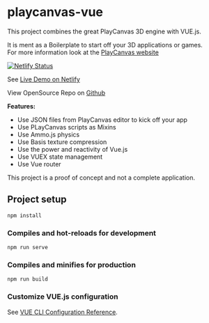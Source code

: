 # playcanvas-vue

This project combines the great PlayCanvas 3D engine with VUE.js.

It is ment as a Boilerplate to start off your 3D applications or games.
\
For more information look at the [PlayCanvas website](https://playcanvas.com)

[![Netlify Status](https://api.netlify.com/api/v1/badges/88543acf-5b97-4592-8c0e-933ccad8855c/deploy-status)](https://app.netlify.com/sites/playcanvas-vue/deploys)

See [Live Demo on Netlify](https://playcanvas-vue.netlify.app/)

View OpenSource Repo on [Github](https://github.com/isobolewski/playcanvas-vue)

**Features:**

- Use JSON files from PlayCanvas editor to kick off your app
- Use PLayCanvas scripts as Mixins
- Use Ammo.js physics
- Use Basis texture compression
- Use the power and reactivity of Vue.js
- Use VUEX state management
- Use Vue router

This project is a proof of concept and not a complete application.

## Project setup

```
npm install
```

### Compiles and hot-reloads for development

```
npm run serve
```

### Compiles and minifies for production

```
npm run build
```

### Customize VUE.js configuration

See [VUE CLI Configuration Reference](https://cli.vuejs.org/config/).
